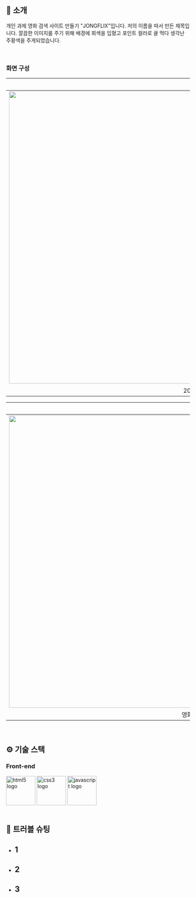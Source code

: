 </div> 

## 📝 소개
개인 과제 영화 검색 사이트 만들기 "JONGFLIX"입니다.
저의 이름을 따서 만든 제목입니다. 깔끔한 이미지를 주기 위해 배경에 회색을 입혔고 포인트 컬러로 귤 먹다 생각난 주황색을 주게되었습니다.

<br />

### 화면 구성
|메인 화면|
|:---:|
|<img src="https://i.ibb.co/mhtxpvn/2025-01-16-165957.png" width="1200" height="800"/>|
|20개의 영화가 랜더링된 화면입니다.|


|모달창|
|:---:|
|<img src="https://user-images.githubusercontent.com/80824750/208456234-fb5fe434-aa65-4d7a-b955-89098d5bbe0b.gif" width="1200" height="800"/>|
|영화마다 모달창을 띄우는 화면입니다.|

<br />

## ⚙ 기술 스택
### Front-end
<div>
<img src="https://cdn.jsdelivr.net/gh/devicons/devicon/icons/html5/html5-original.svg" width="80" alt="html5 logo"  />
<img src="https://cdn.jsdelivr.net/gh/devicons/devicon/icons/css3/css3-original.svg" width="80" alt="css3 logo"  />
<img src="https://cdn.jsdelivr.net/gh/devicons/devicon/icons/javascript/javascript-original.svg" width="80" alt="javascript logo"  />
</div>

<br />

## 🤔 트러블 슈팅
- 1
    - 
- 2
    - 
- 3
    - 

<br />


